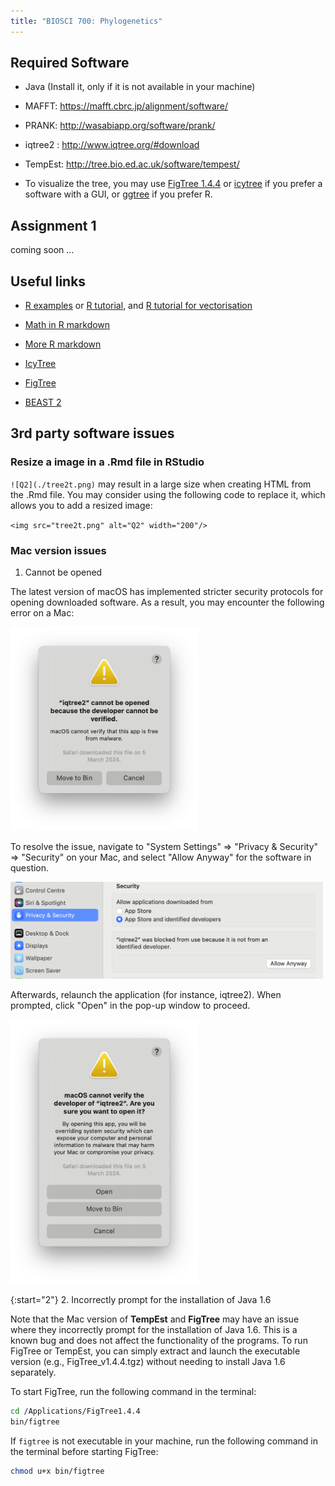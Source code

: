 ```yaml
---
title: "BIOSCI 700: Phylogenetics"
---
```


## Required Software

- Java (Install it, only if it is not available in your machine) 

- MAFFT: https://mafft.cbrc.jp/alignment/software/

- PRANK: http://wasabiapp.org/software/prank/

- iqtree2 : http://www.iqtree.org/#download

- TempEst: http://tree.bio.ed.ac.uk/software/tempest/

-   To visualize the tree, you may use [FigTree 1.4.4](http://tree.bio.ed.ac.uk/software/figtree/) 
or [icytree](https://icytree.org) if you prefer a software with a GUI, 
or [ggtree](https://bioconductor.org/packages/release/bioc/html/ggtree.html) if you prefer R.


## Assignment 1

  coming soon ...


## Useful links

- [R examples](RExamples.html) or [R tutorial](https://www.w3schools.com/r/), and [R tutorial for vectorisation](https://sahirbhatnagar.com/biosR/vectorization-apply-and-for-loops.html)

- [Math in R markdown](https://rmd4sci.njtierney.com/math)

- [More R markdown](https://bookdown.org/yihui/rmarkdown/)

- [IcyTree](https://icytree.org)

- [FigTree](https://github.com/rambaut/figtree/releases)

- [BEAST 2](http://www.beast2.org)


## 3rd party software issues

### Resize a image in a .Rmd file in RStudio

`![Q2](./tree2t.png)` may result in a large size when creating HTML from the .Rmd file. 
You may consider using the following code to replace it, which allows you to add a resized image: 

`<img src="tree2t.png" alt="Q2" width="200"/>`


### Mac version issues

1. Cannot be opened

The latest version of macOS has implemented stricter security protocols for opening downloaded software. 
As a result, you may encounter the following error on a Mac:

<img src="MacIqtree2NotOpened.png" alt="Cannotbeopened" width="300"/>

To resolve the issue, navigate to "System Settings" => "Privacy & Security" => "Security" on your Mac, 
and select "Allow Anyway" for the software in question.

<img src="MacAllowIqtree2.png" alt="MacAllowIqtree2" width="500"/>

Afterwards, relaunch the application (for instance, iqtree2). 
When prompted, click "Open" in the pop-up window to proceed.

<img src="MacRunIqtree2Open.png" alt="MacRunIqtree2Open" width="300"/>


{:start="2"}
2. Incorrectly prompt for the installation of Java 1.6

Note that the Mac version of **TempEst** and **FigTree** may have an issue 
where they incorrectly prompt for the installation of Java 1.6. 
This is a known bug and does not affect the functionality of the programs. 
To run FigTree or TempEst, you can simply extract and launch the executable version
(e.g., FigTree_v1.4.4.tgz) without needing to install Java 1.6 separately.

To start FigTree, run the following command in the terminal: 

```bash
cd /Applications/FigTree1.4.4
bin/figtree 
```

If `figtree` is not executable in your machine, 
run the following command in the terminal before starting FigTree: 

```bash
chmod u+x bin/figtree
```




